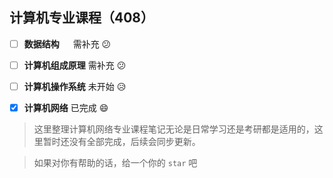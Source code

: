 ## 计算机专业课程（408）

- [ ] **数据结构**                      &emsp; 需补充   :confused:

- [ ] **计算机组成原理**                需补充  :confused:

- [ ] **计算机操作系统**                未开始  :disappointed_relieved:

- [x] **计算机网络**                    已完成  :smile:

> 这里整理计算机网络专业课程笔记无论是日常学习还是考研都是适用的，这里暂时还没有全部完成，后续会同步更新。

> 如果对你有帮助的话，给一个你的 `star` 吧
